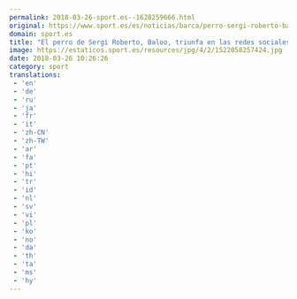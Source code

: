 ```yaml
---
permalink: 2018-03-26-sport.es--1628259666.html
original: https://www.sport.es/es/noticias/barca/perro-sergi-roberto-baloo-triunfa-las-redes-sociales-6716366?utm_source=rss-noticias&utm_medium=feed&utm_campaign=barca
domain: sport.es
title: "El perro de Sergi Roberto, Baloo, triunfa en las redes sociales"
image: https://estaticos.sport.es/resources/jpg/4/2/1522058257424.jpg
date: 2018-03-26 10:26:26
category: sport
translations: 
 - 'en'
 - 'de'
 - 'ru'
 - 'ja'
 - 'fr'
 - 'it'
 - 'zh-CN'
 - 'zh-TW'
 - 'ar'
 - 'fa'
 - 'pt'
 - 'hi'
 - 'tr'
 - 'id'
 - 'nl'
 - 'sv'
 - 'vi'
 - 'pl'
 - 'ko'
 - 'no'
 - 'da'
 - 'th'
 - 'ta'
 - 'ms'
 - 'hy'
---
```


